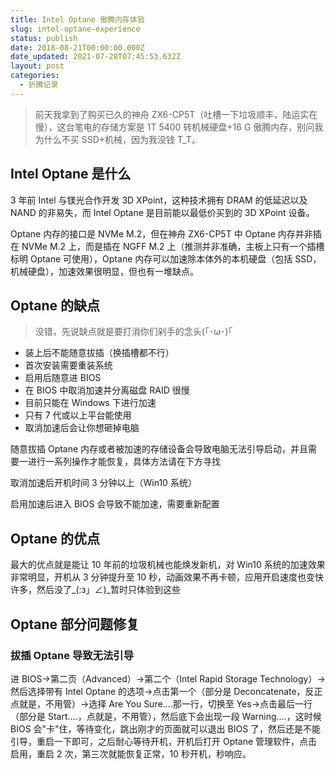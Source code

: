 ```yaml
---
title: Intel Optane 傲腾内存体验
slug: intel-optane-experience
status: publish
date: 2018-08-21T00:00:00.000Z
date_updated: 2021-07-28T07:45:53.632Z
layout: post
categories:
  - 折腾记录
---
```


> 前天我拿到了购买已久的神舟 ZX6-CP5T（吐槽一下垃圾顺丰，陆运实在慢），这台笔电的存储方案是 1T 5400 转机械硬盘+16 G 傲腾内存，别问我为什么不买 SSD+机械，因为我没钱 T_T。

## Intel Optane 是什么

3 年前 Intel 与镁光合作开发 3D XPoint，这种技术拥有 DRAM 的低延迟以及 NAND 的非易失，而 Intel Optane 是目前能以最低价买到的 3D XPoint 设备。

Optane 内存的接口是 NVMe M.2，但在神舟 ZX6-CP5T 中 Optane 内存并非插在 NVMe M.2 上，而是插在 NGFF M.2 上（推测并非准确，主板上只有一个插槽标明 Optane 可使用），Optane 内存可以加速除本体外的本机硬盘（包括 SSD，机械硬盘），加速效果很明显，但也有一堆缺点。

## Optane 的缺点

> 没错，先说缺点就是要打消你们剁手的念头(｢･ω･)｢

- 装上后不能随意拔插（换插槽都不行）
- 首次安装需要重装系统
- 启用后随意进 BIOS
- 在 BIOS 中取消加速并分离磁盘 RAID 很慢
- 目前只能在 Windows 下进行加速
- 只有 7 代或以上平台能使用
- 取消加速后会让你想砸掉电脑

随意拔插 Optane 内存或者被加速的存储设备会导致电脑无法引导启动，并且需要一进行一系列操作才能恢复，具体方法请在下方寻找

取消加速后开机时间 3 分钟以上（Win10 系统）

启用加速后进入 BIOS 会导致不能加速，需要重新配置

## Optane 的优点

最大的优点就是能让 10 年前的垃圾机械也能焕发新机，对 Win10 系统的加速效果非常明显，开机从 3 分钟提升至 10 秒，动画效果不再卡顿，应用开启速度也变快许多，然后没了\_(:з」∠)\_暂时只体验到这些

## Optane 部分问题修复

### 拔插 Optane 导致无法引导

进 BIOS->第二页（Advanced）->第二个（Intel Rapid Storage Technology）->然后选择带有 Intel Optane 的选项->点击第一个（部分是 Deconcatenate，反正点就是，不用管）->选择 Are You Sure....那一行，切换至 Yes->点击最后一行（部分是 Start....，点就是，不用管），然后底下会出现一段 Warning....，这时候 BIOS 会"卡"住，等待变化，跳出刚才的页面就可以退出 BIOS 了，然后还是不能引导，重启一下即可，之后耐心等待开机，开机后打开 Optane 管理软件，点击启用，重启 2 次，第三次就能恢复正常，10 秒开机，秒响应。
